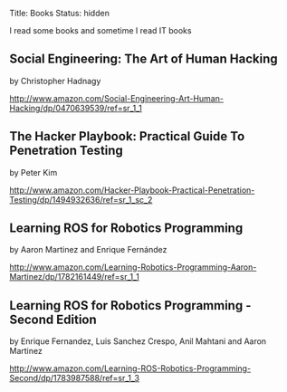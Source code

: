 Title: Books
Status: hidden

I read some books and sometime I read IT books

## Social Engineering: The Art of Human Hacking
by Christopher Hadnagy

http://www.amazon.com/Social-Engineering-Art-Human-Hacking/dp/0470639539/ref=sr_1_1

## The Hacker Playbook: Practical Guide To Penetration Testing
by Peter Kim

http://www.amazon.com/Hacker-Playbook-Practical-Penetration-Testing/dp/1494932636/ref=sr_1_sc_2

## Learning ROS for Robotics Programming
by Aaron Martinez and Enrique Fernández

http://www.amazon.com/Learning-Robotics-Programming-Aaron-Martinez/dp/1782161449/ref=sr_1_1

## Learning ROS for Robotics Programming - Second Edition
by Enrique Fernandez, Luis Sanchez Crespo, Anil Mahtani and Aaron Martinez

http://www.amazon.com/Learning-ROS-Robotics-Programming-Second/dp/1783987588/ref=sr_1_3
